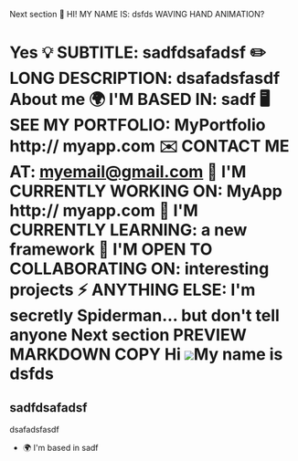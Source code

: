 
Next section
👋
HI! MY NAME IS:
dsfds
WAVING HAND ANIMATION?

Yes
💡
SUBTITLE:
sadfdsafadsf
✏️
LONG DESCRIPTION:
dsafadsfasdf
About me
🌍
I'M BASED IN:
sadf
🖥️
SEE MY PORTFOLIO:
MyPortfolio
http://
myapp.com
✉️
CONTACT ME AT:
myemail@gmail.com
🚀
I'M CURRENTLY WORKING ON:
MyApp
http://
myapp.com
🧠
I'M CURRENTLY LEARNING:
a new framework
🤝
I'M OPEN TO COLLABORATING ON:
interesting projects
⚡
ANYTHING ELSE:
I'm secretly Spiderman... but don't tell anyone
Next section
PREVIEW
MARKDOWN
COPY
Hi ![](https://user-images.githubusercontent.com/18350557/176309783-0785949b-9127-417c-8b55-ab5a4333674e.gif)My name is dsfds
=============================================================================================================================

sadfdsafadsf
------------

dsafadsfasdf

* 🌍  I'm based in sadf
